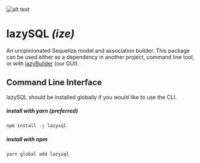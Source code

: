 ![alt text](https://raw.githubusercontent.com/brick-layers/lazyBuilder/master/src/assets/lazybuilder.png "lazySql")

# lazySQL *(ize)*
An unopinionated Sequelize model and association builder.
This package can be used either as a dependency in another project, command line tool, or with [lazyBuilder](https://github.com/brick-layers/lazyBuilder) (our GUI).

## Command Line Interface
lazySQL should be installed globally if you would like to use the CLI.
##### install with yarn (preferred)
```bash
npm install -g lazysql
```

##### install with npm
```bash
yarn global add lazysql
```

